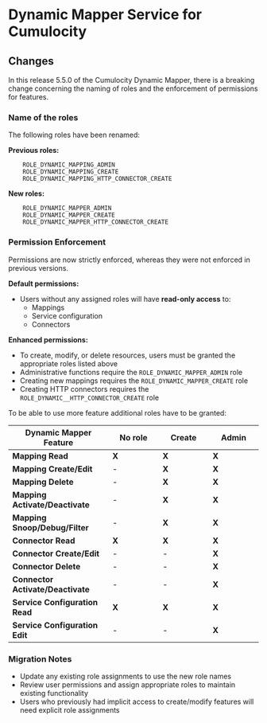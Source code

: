 # Dynamic Mapper Service for Cumulocity

## Changes

In this release 5.5.0 of the Cumulocity Dynamic Mapper, there is a breaking change concerning the naming of roles and the enforcement of permissions for features.

### Name of the roles
The following roles have been renamed:

**Previous roles:**
```
    ROLE_DYNAMIC_MAPPING_ADMIN
    ROLE_DYNAMIC_MAPPING_CREATE
    ROLE_DYNAMIC_MAPPING_HTTP_CONNECTOR_CREATE
```

**New roles:**

```
    ROLE_DYNAMIC_MAPPER_ADMIN
    ROLE_DYNAMIC_MAPPER_CREATE
    ROLE_DYNAMIC_MAPPER_HTTP_CONNECTOR_CREATE
```

### Permission Enforcement
Permissions are now strictly enforced, whereas they were not enforced in previous versions.

**Default permissions:**
- Users without any assigned roles will have **read-only access** to:
  - Mappings
  - Service configuration
  - Connectors

**Enhanced permissions:**
- To create, modify, or delete resources, users must be granted the appropriate roles listed above
- Administrative functions require the `ROLE_DYNAMIC_MAPPER_ADMIN` role
- Creating new mappings requires the `ROLE_DYNAMIC_MAPPER_CREATE` role
- Creating HTTP connectors requires the `ROLE_DYNAMIC__HTTP_CONNECTOR_CREATE` role

To be able to use more feature additional roles have to be granted:
     <div class="table-responsive table-width-80">
      <table class="table _table-striped">
        <thead class="thead-light">
          <tr>
            <th style="width: 40%;">Dynamic Mapper Feature</th>
            <th class="text-center" style="width: 20%;">No role</th>
            <th class="text-center" style="width: 20%;">Create</th>
            <th class="text-center" style="width: 20%;">Admin</th>
          </tr>
        </thead>
        <tbody>
          <tr>
            <td><strong>Mapping Read</strong></td>
            <td class="text-center"><strong>X</strong></td>
            <td class="text-center"><strong>X</strong></td>
            <td class="text-center"><strong>X</strong></td>
          </tr>
          <tr class="table-light">
            <td><strong>Mapping Create/Edit</strong></td>
            <td class="text-center text-muted">-</td>
            <td class="text-center"><strong>X</strong></td>
            <td class="text-center"><strong>X</strong></td>
          </tr>
          <tr>
            <td><strong>Mapping Delete</strong></td>
            <td class="text-center text-muted">-</td>
            <td class="text-center"><strong>X</strong></td>
            <td class="text-center"><strong>X</strong></td>
          </tr>
          <tr class="table-light">
            <td><strong>Mapping Activate/Deactivate</strong></td>
            <td class="text-center text-muted">-</td>
            <td class="text-center"><strong>X</strong></td>
            <td class="text-center"><strong>X</strong></td>
          </tr>
          <tr>
            <td><strong>Mapping Snoop/Debug/Filter</strong></td>
            <td class="text-center text-muted">-</td>
            <td class="text-center"><strong>X</strong></td>
            <td class="text-center"><strong>X</strong></td>
          </tr>
          <tr class="table-light">
            <td><strong>Connector Read</strong></td>
            <td class="text-center"><strong>X</strong></td>
            <td class="text-center"><strong>X</strong></td>
            <td class="text-center"><strong>X</strong></td>
          </tr>
          <tr>
            <td><strong>Connector Create/Edit</strong></td>
            <td class="text-center text-muted">-</td>
            <td class="text-center text-muted">-</td>
            <td class="text-center"><strong>X</strong></td>
          </tr>
          <tr class="table-light">
            <td><strong>Connector Delete</strong></td>
            <td class="text-center text-muted">-</td>
            <td class="text-center text-muted">-</td>
            <td class="text-center"><strong>X</strong></td>
          </tr>
          <tr>
            <td><strong>Connector Activate/Deactivate</strong></td>
            <td class="text-center text-muted">-</td>
            <td class="text-center text-muted">-</td>
            <td class="text-center"><strong>X</strong></td>
          </tr>
          <tr class="table-light">
            <td><strong>Service Configuration Read</strong></td>
            <td class="text-center"><strong>X</strong></td>
            <td class="text-center"><strong>X</strong></td>
            <td class="text-center"><strong>X</strong></td>
          </tr>
          <tr>
            <td><strong>Service Configuration Edit</strong></td>
            <td class="text-center text-muted">-</td>
            <td class="text-center text-muted">-</td>
            <td class="text-center"><strong>X</strong></td>
          </tr>
        </tbody>
      </table>
    </div>
    
### Migration Notes
- Update any existing role assignments to use the new role names
- Review user permissions and assign appropriate roles to maintain existing functionality
- Users who previously had implicit access to create/modify features will need explicit role assignments

